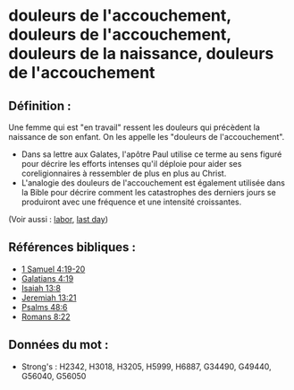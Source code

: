 # douleurs de l'accouchement, douleurs de l'accouchement, douleurs de la naissance, douleurs de l'accouchement

## Définition :

Une femme qui est "en travail" ressent les douleurs qui précèdent la naissance de son enfant. On les appelle les "douleurs de l'accouchement".

* Dans sa lettre aux Galates, l'apôtre Paul utilise ce terme au sens figuré pour décrire les efforts intenses qu'il déploie pour aider ses coreligionnaires à ressembler de plus en plus au Christ.
* L'analogie des douleurs de l'accouchement est également utilisée dans la Bible pour décrire comment les catastrophes des derniers jours se produiront avec une fréquence et une intensité croissantes.

(Voir aussi : [labor](../other/labor.md), [last day](../kt/lastday.md))

## Références bibliques :

* [1 Samuel 4:19-20](rc://en/tn/help/1sa/04/19)
* [Galatians 4:19](rc://en/tn/help/gal/04/19)
* [Isaiah 13:8](rc://en/tn/help/isa/13/08)
* [Jeremiah 13:21](rc://en/tn/help/jer/13/21)
* [Psalms 48:6](rc://en/tn/help/psa/048/06)
* [Romans 8:22](rc://en/tn/help/rom/08/22)

## Données du mot :

* Strong's : H2342, H3018, H3205, H5999, H6887, G34490, G49440, G56040, G56050
